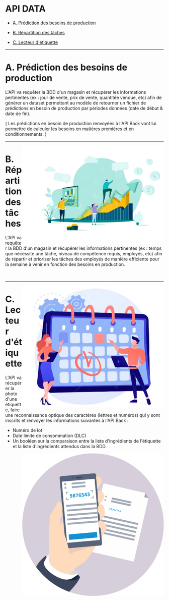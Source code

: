 # API DATA

</div>

- [A. Prédiction des besoins de production](#production)

- [B. Répartition des tâches](#repartition)

- [C. Lecteur d'étiquette](#lecteur)

***

# A. Prédiction des besoins de production <a id="production"></a>

L'API va requêter la BDD d'un magasin et récupérer les informations pertinentes (ex : jour de vente, prix de vente, quantitée vendue, etc) afin de générer un dataset permettant au modèle de retourner un fichier de prédictions en besoin de production par périodes données (date de début & date de fin).

( Les prédictions en besoin de production renvoyées à l'API Back vont lui permettre de calculer les besoins en matières premières et en conditionnements. )

***

<img align="right" src="/img/production.jpg" width=450>

# B. Répartition des tâches <a id="repartition"></a>

L'API va requêter la BDD d'un magasin et récupérer les informations pertinentes (ex : temps que nécessite une tâche, niveau de compétence requis, employés, etc) afin de répartir et prioriser les tâches des employés de manière efficiente pour la semaine à venir en fonction des besoins en production.

<br clear="right"/>

***

<img align="right" src="/img/repartition.jpg" width=450>

# C. Lecteur d'étiquette <a id="lecteur"></a>

L'API va récupérer la photo d'une étiquette, faire une reconnaissance optique des caractères (lettres et numéros) qui y sont inscrits et renvoyer les informations suivantes à l'API Back :

- Numéro de lot
- Date limite de consommation (DLC)
- Un booléen sur la comparaison entre la liste d'ingrédients de l'étiquette et la liste d'ingrédients attendus dans la BDD.

<img align="right" src="/img/lecteur.png" width=450>
